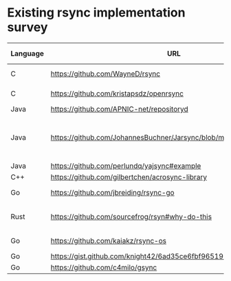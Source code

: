 # Existing rsync implementation survey

| Language | URL                                                                      | Note                                                      | Server mode? |
|----------|--------------------------------------------------------------------------|-----------------------------------------------------------|--------------|
| C        | https://github.com/WayneD/rsync                                          | original implementation                                   | yes          |
| C        | https://github.com/kristapsdz/openrsync                                  | OpenBSD, good docs                                        | yes          |
| Java     | https://github.com/APNIC-net/repositoryd                                 | archived                                                  | yes          |
| Java     | https://github.com/JohannesBuchner/Jarsync/blob/master/jarsync/rsync.txt | archived, internet draft RFC “The rsync Network Protocol” | yes          |
| Java     | https://github.com/perlundq/yajsync#example                              |                                                           | yes          |
| C++      | https://github.com/gilbertchen/acrosync-library                          | commercial                                                | no           |
| Go       | https://github.com/jbreiding/rsync-go                                    | rsync algorithm                                           | no           |
| Rust     | https://github.com/sourcefrog/rsyn#why-do-this                           | client, “rsyn is rsync with no c”                         | no           |
| Go       | https://github.com/kaiakz/rsync-os                                       | only client/receiver                                      | no           |
| Go       | https://gist.github.com/knight42/6ad35ce6fbf96519259b43a8c3f37478        | proxy                                                     | no           |
| Go       | https://github.com/c4milo/gsync                                          |                                                           | no           |
